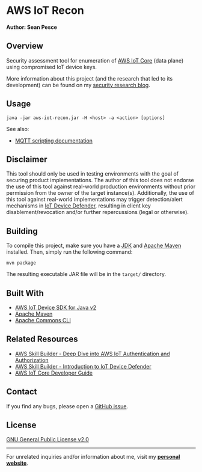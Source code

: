 # AWS IoT Recon  

**Author: Sean Pesce**  


## Overview  

Security assessment tool for enumeration of [AWS IoT Core](https://aws.amazon.com/iot-core/)
(data plane) using compromised IoT device keys.  

More information about this project (and the research that led to its development)
can be found on my [security research blog](https://seanpesce.blogspot.com/2023/11/aws-iot-core-compromised-device.html).  


## Usage  

```
java -jar aws-iot-recon.jar -H <host> -a <action> [options]
```

See also:  

 * [MQTT scripting documentation](docs/MQTT_Scripting.md)  


## Disclaimer  

This tool should only be used in testing environments with the goal of securing product implementations.
The author of this tool does not endorse the use of this tool against real-world production environments
without prior permission from the owner of the target instance(s). Additionally, the use of this tool against
real-world implementations may trigger detection/alert mechanisms in [IoT Device Defender](https://aws.amazon.com/iot-device-defender/),
resulting in client key disablement/revocation and/or further repercussions (legal or otherwise).  


## Building  

To compile this project, make sure you have a [JDK](https://openjdk.org/) and
[Apache Maven](https://maven.apache.org/) installed. Then, simply run the following command:  

```
mvn package
```

The resulting executable JAR file will be in the `target/` directory.  


## Built With  

 * [AWS IoT Device SDK for Java v2](https://github.com/aws/aws-iot-device-sdk-java-v2)  
 * [Apache Maven](https://github.com/apache/maven)  
 * [Apache Commons CLI](https://commons.apache.org/proper/commons-cli/)  


## Related Resources  

 * [AWS Skill Builder - Deep Dive into AWS IoT Authentication and Authorization](https://explore.skillbuilder.aws/learn/course/external/view/elearning/5667/deep-dive-into-aws-iot-authentication-and-authorization)
 * [AWS Skill Builder - Introduction to IoT Device Defender](https://explore.skillbuilder.aws/learn/course/310/play/25424/introduction-to-iot-device-defender)
 * [AWS IoT Core Developer Guide](https://docs.aws.amazon.com/iot/latest/developerguide)


## Contact  

If you find any bugs, please open a [GitHub issue](https://github.com/SeanPesce/AWS-IoT-Recon/issues/new).  


## License  

[GNU General Public License v2.0](LICENSE)  


---------------------------------------------

For unrelated inquiries and/or information about me, visit my **[personal website](https://SeanPesce.github.io)**.  



